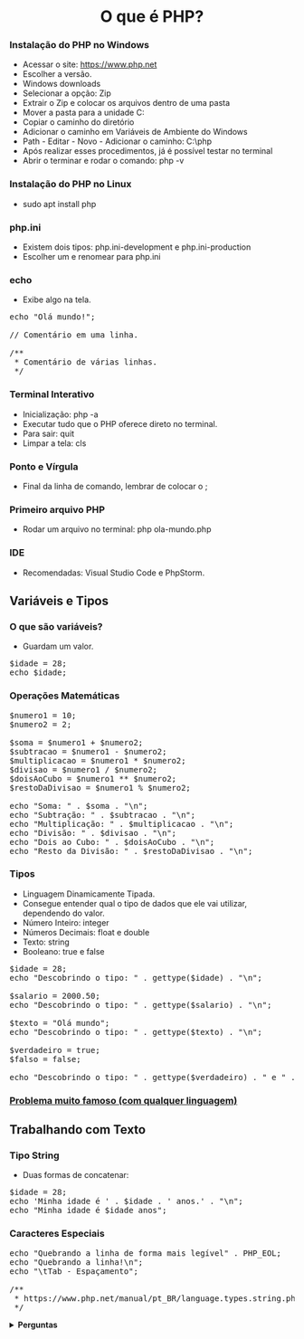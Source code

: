 <h1 align="center">O que é PHP?</h1>

### Instalação do PHP no Windows
- Acessar o site: https://www.php.net
- Escolher a versão.
- Windows downloads
- Selecionar a opção: Zip
- Extrair o Zip e colocar os arquivos dentro de uma pasta
- Mover a pasta para a unidade C:
- Copiar o caminho do diretório
- Adicionar o caminho em Variáveis de Ambiente do Windows
- Path - Editar - Novo - Adicionar o caminho: C:\php
- Após realizar esses procedimentos, já é possível testar no terminal
- Abrir o terminar e rodar o comando: php -v

### Instalação do PHP no Linux
-  sudo apt install php

### php.ini
- Existem dois tipos: php.ini-development e php.ini-production
- Escolher um e renomear para php.ini

### echo
- Exibe algo na tela.

<pre>
echo "Olá mundo!";

// Comentário em uma linha.

/**
 * Comentário de várias linhas.
 */
</pre>

### Terminal Interativo
- Inicialização: php -a
- Executar tudo que o PHP oferece direto no terminal.
- Para sair: quit
- Limpar a tela: cls

### Ponto e Vírgula
- Final da linha de comando, lembrar de colocar o ;

### Primeiro arquivo PHP
- Rodar um arquivo no terminal: php ola-mundo.php

### IDE
- Recomendadas: Visual Studio Code e PhpStorm.

## Variáveis e Tipos

### O que são variáveis?
- Guardam um valor.

<pre>
$idade = 28;
echo $idade;
</pre>

### Operações Matemáticas

<pre>
$numero1 = 10;
$numero2 = 2;

$soma = $numero1 + $numero2;
$subtracao = $numero1 - $numero2;
$multiplicacao = $numero1 * $numero2;
$divisao = $numero1 / $numero2;
$doisAoCubo = $numero1 ** $numero2;
$restoDaDivisao = $numero1 % $numero2;

echo "Soma: " . $soma . "\n"; 
echo "Subtração: " . $subtracao . "\n";
echo "Multiplicação: " . $multiplicacao . "\n";
echo "Divisão: " . $divisao . "\n";
echo "Dois ao Cubo: " . $doisAoCubo . "\n";
echo "Resto da Divisão: " . $restoDaDivisao . "\n";
</pre>

### Tipos
- Linguagem Dinamicamente Tipada.
- Consegue entender qual o tipo de dados que ele vai utilizar, dependendo do valor.  
- Número Inteiro: integer
- Números Decimais: float e double
- Texto: string
- Booleano: true e false

<pre>
$idade = 28;
echo "Descobrindo o tipo: " . gettype($idade) . "\n";

$salario = 2000.50;
echo "Descobrindo o tipo: " . gettype($salario) . "\n";

$texto = "Olá mundo";
echo "Descobrindo o tipo: " . gettype($texto) . "\n";

$verdadeiro = true;
$falso = false;

echo "Descobrindo o tipo: " . gettype($verdadeiro) . " e " . gettype($falso);
</pre>

### [Problema muito famoso (com qualquer linguagem)](https://floating-point-gui.de/ "Problema muito famoso (com qualquer linguagem)")

## Trabalhando com Texto

### Tipo String
- Duas formas de concatenar:

<pre>
$idade = 28;
echo 'Minha idade é ' . $idade . ' anos.' . "\n";
echo "Minha idade é $idade anos";
</pre>

### Caracteres Especiais

<pre>
echo "Quebrando a linha de forma mais legível" . PHP_EOL;
echo "Quebrando a linha!\n";
echo "\tTab - Espaçamento";

/**
 * https://www.php.net/manual/pt_BR/language.types.string.php
 */
</pre>

<details><summary><strong>Perguntas</strong></summary>
  <br />
  <hr />
  <h5>Linguagem Interpretada</h5>
  <p>Falando um pouco sobre PHP vimos que ele é uma linguagem de programação interpretada. O que isso quer dizer?</p>
  <h5>Resposta</h5>
  <p>Que não é necessário executar um comando para tornar o código executável a cada alteração.</p>
  <h5>Explicação</h5>
  <p>
    O código PHP da forma como escrevemos é interpretado por um programa (chamado de, pasmem, PHP), que executa suas instruções. <br />
    Na prática, o PHP até transforma o código que escrevemos em um outro tipo de código (bytecode) legível pelo interpretador antes de começar a executar, mas isso é um assunto um pouco mais avançado.
  </p>
  <hr />
  <h5>Terminal Interativo</h5>
  <p>Como iniciar e parar o terminal interativo do PHP?</p>
  <h5>Resposta</h5>
  <p>php -a para iniciar e quit para parar</p>
  <h5>Explicação</h5>
  <p>
    Com o php -a nós iniciamos o terminal interativo, onde podemos digitar código PHP que será executado em tempo real. <br />
    Quando desejarmos sair, basta executar o comando quit.
  </p>
  <hr />
  <h5>Arquivo PHP</h5>
  <p>O que um arquivo PHP precisa ter para ser válido?</p>
  <h5>Resposta</h5>
  <p>Precisa começar com <?php</p>
  <h5>Explicação</h5>
  <p>
    Lembre-se que o espaço (ou nova linha) após <?php é obrigatório. <br />
    Esta informa para o interpretador do PHP que o código que virá deve ser lido e interpretado.
  </p>
  <hr />
  <h5>Variáveis</h5>
  <p>Qual a melhor definição do termo variável?</p>
  <h5>Resposta</h5>
  <p>Um espaço na RAM onde através de um nome, podemos manipular e acessar algum valor.</p>

    ***Explicação***
    - Além disso, como o próprio nome já diz, variáveis podem variar, ou seja, seus valores podem ser alterados durante a execução do programa.
    <hr />
    ### Matemática com PHP
    - É mais do que comum nós precisarmos realizar operações matemáticas durante a execução de nosso programa. 
    - Quais os operadores matemáticos disponíveis no PHP?

    ***Resposta***
    - Soma ( + )
    - Subtração ( - )
    - Multiplicação) ( * )
    - Divisão ( / )
    - Exponenciação ( ** )
    - Módulo ou Resto da Divisão ( % )

    ***Explicação***
    - Com estes operadores nós conseguimos realizar as operações matemáticas com PHP.
    <hr />
    ### Tipos
    - Quais são os possíveis tipos de dados que uma variável PHP pode armazenar?

    ***Resposta***
    - Inteiro (integer)
    - Decimal (float ou double)
    - Booleano (verdadeiro ou falso)
    - String (texto)

    ***Explicação***
    - Estes são os tipos primitivos do PHP.
    - Há tipos mais complexos.
    <hr />
    ### Variáveis em Textos
    - Qual das alternativas a seguir NÃO exibirá o valor da variável $idade corretamente?

    ***Resposta***
    - echo ‘Eu tenho $idade anos’;

    ***Explicação***
    - Esta linha exibiria o texto Eu tenho $idade anos, sem interpretar o valor da variável $idade.
    <hr />
    ### Quebra de Linha
    - Por que utilizar PHP_EOL?

    ***Resposta***
    - Porque esta constante leva em consideração os diferentes caracteres utilizados para quebrar linha em diferentes sistemas operacionais.

    ***Explicação***
    - Alguns sistemas operacionais utilizam o caracter \n para representar uma quebra de linha. Outros, utilizam \r.
    - Já o Windows utiliza ambos (\r\n). Utilizando a constante PHP_EOL nos é abstraída esta diferença e podemos deixar nosso código funcionando de forma igual em todas as plataformas.
    <hr />
</details>
